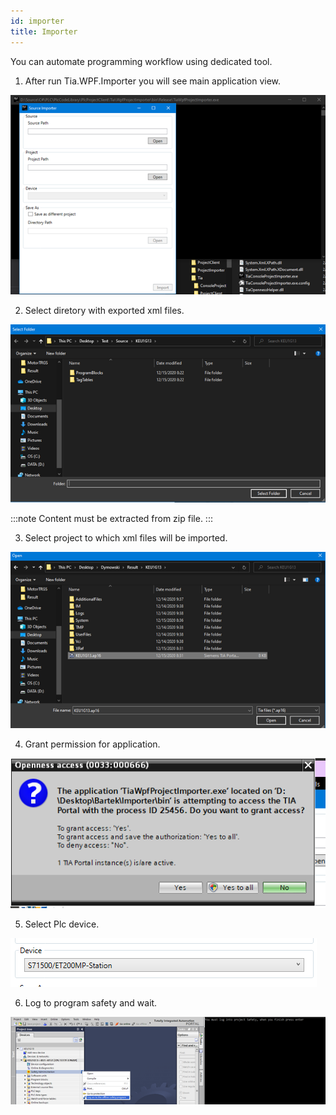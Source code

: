 ```yaml
---
id: importer
title: Importer
---
```


You can automate programming workflow using dedicated tool.

1. After run Tia.WPF.Importer you will see main application view.

![img](../../assets/docs/manual/importer/MainView.jpg)

2. Select diretory with exported xml files.

![img](../../assets/docs/manual/importer/SelectSource.jpg)

:::note
Content must be extracted from zip file.
:::

3. Select project to which xml files will be imported.

![img](../../assets/docs/manual/importer/SelectProject.jpg)

4. Grant permission for application.

![img](../../assets/docs/manual/importer/GrantAccess.jpg)

5. Select Plc device.

![img](../../assets/docs/manual/importer/SelectDevice.jpg)

6. Log to program safety and wait.

![img](../../assets/docs/manual/importer/LogToSafety.jpg)
